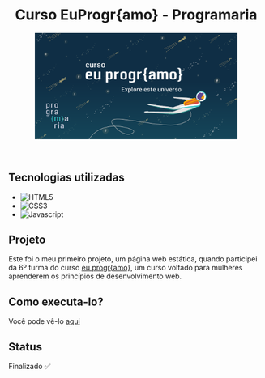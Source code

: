 <h1 align="center">
    Curso EuProgr{amo} - Programaria
</h1>

<p align="center">
    <img src="euprogramologo.png" width="400px" />
</p>

<br />

## Tecnologias utilizadas
  - ![HTML5](https://img.shields.io/badge/-HTML5-red)
  - ![CSS3](https://img.shields.io/badge/-CSS3-blue)
  - ![Javascript](https://img.shields.io/badge/-Javascript-orange) 

## Projeto
Este foi o meu primeiro projeto, um página web estática, quando participei da 6º turma do curso <a href="https://www.programaria.org/curso-online-euprogramo/" target="_blank">eu progr{amo}</a>, um curso voltado para mulheres aprenderem os princípios de desenvolvimento web.

## Como executa-lo?
Você pode vê-lo <a href="https://siteada.palomasouza1.repl.co" target="_blank">aqui</a>

## Status
Finalizado ✅
